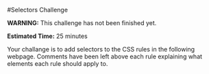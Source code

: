 #Selectors Challenge

**WARNING:** This challenge has not been finished yet.

**Estimated Time:** 25 minutes

Your challange is to add selectors to the CSS rules in the following webpage. Comments have been left above each rule explaining what elements each rule should apply to.

```html

```
